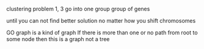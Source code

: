 clustering problem
1, 3 go into one group
group of genes 

until you can not find better solution no matter how you shift chromosomes

GO graph is a kind of graph
If there is more than one or no path from root to some node then this is a graph not a tree

<!--stackedit_data:
eyJoaXN0b3J5IjpbLTExNzIwMzkwOTEsLTE0Mzk1NTUwMTAsLT
Q5MDM0NDYxNSwxNDE0MzYwMzE3LC0yMDg4NzQ2NjEyXX0=
-->